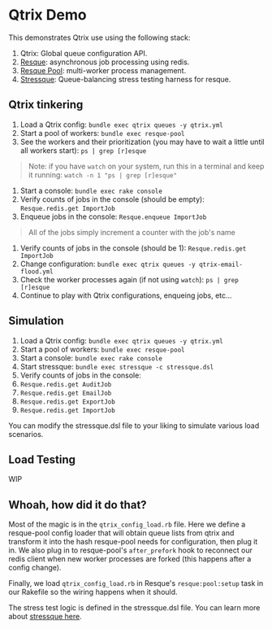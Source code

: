 # Qtrix Demo
This demonstrates Qtrix use using the following stack:

1. Qtrix:  Global queue configuration API.
2. [Resque](https://github.com/resque/resque):  asynchronous job processing using redis.
3. [Resque Pool](https://github.com/PeopleAdmin/resque-pool): multi-worker process management.
4. [Stressque](https://github.com/PeopleAdmin/stressque):  Queue-balancing stress testing harness for resque.

## Qtrix tinkering

1.  Load a Qtrix config: ```bundle exec qtrix queues -y qtrix.yml```
1.  Start a pool of workers: ```bundle exec resque-pool```
1.  See the workers and their prioritization (you may have to wait a little until all workers start): ```ps | grep [r]esque```
> Note: if you have `watch` on your system, run this in a terminal and keep it running:
```watch -n 1 "ps | grep [r]esque"```
1.  Start a console: ```bundle exec rake console```
1.  Verify counts of jobs in the console (should be empty):  ```Resque.redis.get ImportJob```
1.  Enqueue jobs in the console:  ```Resque.enqueue ImportJob```
> All of the jobs simply increment a counter with the job's name
1.  Verify counts of jobs in the console (should be 1):  ```Resque.redis.get ImportJob```
1.  Change configuration: ```bundle exec qtrix queues -y qtrix-email-flood.yml```
1.  Check the worker processes again (if not using `watch`): ```ps | grep [r]esque```
1.  Continue to play with Qtrix configurations, enqueing jobs, etc...

## Simulation
1.  Load a Qtrix config: ```bundle exec qtrix queues -y qtrix.yml```
2.  Start a pool of workers: ```bundle exec resque-pool```
3.  Start a console: ```bundle exec rake console```
4.  Start stressque:  ```bundle exec stressque -c stressque.dsl```
5.  Verify counts of jobs in the console:
 1. ```Resque.redis.get AuditJob```
 2. ```Resque.redis.get EmailJob```
 3. ```Resque.redis.get ExportJob```
 4. ```Resque.redis.get ImportJob```

You can modify the stressque.dsl file to your liking to simulate various
load scenarios.

## Load Testing
WIP

## Whoah, how did it do that?
Most of the magic is in the  ```qtrix_config_load.rb``` file.  Here we define a
resque-pool config loader that will obtain queue lists from qtrix and transform
it into the hash resque-pool needs for configuration, then plug it in.  We also
plug in to resque-pool's ```after_prefork``` hook to reconnect our redis
client when new worker processes are forked (this happens after a config change).

Finally, we load ```qtrix_config_load.rb``` in Resque's ```resque:pool:setup```
task in our Rakefile so the wiring happens when it should.

The stress test logic is defined in the stressque.dsl file.  You can learn more
about [stressque here](https://github.com/PeopleAdmin/stressque).
